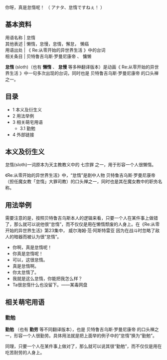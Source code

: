 你呀，真是怠惰呢！  （  アナタ、怠惰ですねぇ！  ）

**基本资料**  
---  
用语名称  |  怠惰   
其他表述  |  懒惰，怠慢，怠情，懈怠，  懒癌   
用语出处  |  《  Re:从零开始的异世界生活  》中的台词   
相关条目  |  贝特鲁吉乌斯·罗曼尼康帝  、  慵懒   
  
**怠惰** (sloth)（也有 **懒惰** 、 **怠慢** 等多种翻译版本）是动画《  Re:从零开始的异世界生活
》中一句多次出现的台词，同时也是  贝特鲁吉乌斯·罗曼尼康帝  的口头禅之一。

##  目录

  * 1  本义及衍生义 
  * 2  用法举例 
  * 3  相关萌宅用语 
    * 3.1  勤勉 
  * 4  外部链接 

##  本义及衍生义

怠惰(sloth)一词原本为天主教教义中的  七宗罪  之一，用于形容一个人很懒惰。

《Re:从零开始的异世界生活》中，“怠惰”是剧中人物  贝特鲁吉乌斯·罗曼尼康帝
（担任魔女教「怠惰」大罪司教）的口头禅之一，同时也是其在魔女教中的职务名称。

##  用法举例

需要注意的是，按照贝特鲁吉乌斯本人的逻辑来看，只要一个人在某件事上做错了，那么就可以说他很“怠惰”，而不仅仅是用在懒惰颓废的人身上。在《Re:从零开始的异世界生活》第23集中，
威尔海姆·范·阿斯特雷亚  因为在战斗时忽略了敌人的暗器而被认为很“怠惰”。

  * 你啊，真是怠惰呢！ 
  * 你真是怠惰呢！ 
  * 可以，这很怠惰。 
  * 真是怠惰啊。 
  * 你太怠惰了。 
  * 我就是这么怠惰，你能把我怎么样？ 
  * Ta很怠惰什么也没留下。——某毒网盘 

##  相关萌宅用语

###  勤勉

**勤勉** （也有 **勤劳** 等不同翻译版本），也是  贝特鲁吉乌斯·罗曼尼康帝
的口头禅之一，形容一个人很勤劳。具体用法就是把上面举的例子中的“怠惰”换为“勤勉”。

同理，只要一个人在某件事上做对了，那么就可以说其很“勤勉”，而不仅仅是用在吃苦耐劳的人身上。